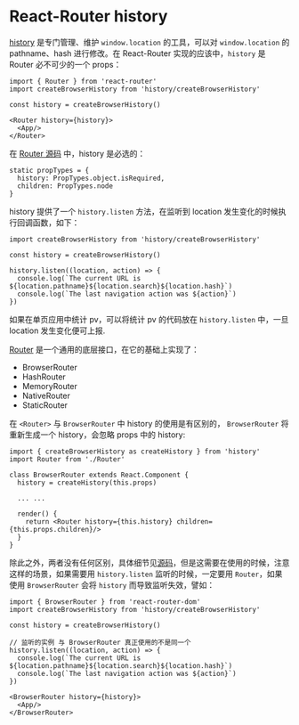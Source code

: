 # React-Router history

[history](https://github.com/ReactTraining/history) 是专门管理、维护 `window.location` 的工具，可以对 `window.location` 的 pathname、hash 进行修改。在 React-Router 实现的应该中，`history` 是 Router 必不可少的一个 props：

```
import { Router } from 'react-router'
import createBrowserHistory from 'history/createBrowserHistory'

const history = createBrowserHistory()

<Router history={history}>
  <App/>
</Router>
```
在 [Router 源码](https://github.com/ReactTraining/react-router/blob/master/packages/react-router/modules/Router.js) 中，history 是必选的：

```
static propTypes = {
  history: PropTypes.object.isRequired,
  children: PropTypes.node
}
```

history 提供了一个 `history.listen` 方法，在监听到 location 发生变化的时候执行回调函数，如下：

```
import createBrowserHistory from 'history/createBrowserHistory'

const history = createBrowserHistory()

history.listen((location, action) => {
  console.log(`The current URL is ${location.pathname}${location.search}${location.hash}`)
  console.log(`The last navigation action was ${action}`)
})
```
如果在单页应用中统计 pv，可以将统计 pv 的代码放在 `history.listen` 中，一旦 location 发生变化便可上报.

[Router](https://reacttraining.com/react-router/core/api/Router) 是一个通用的底层接口，在它的基础上实现了：

- BrowserRouter
- HashRouter
- MemoryRouter
- NativeRouter
- StaticRouter

在 `<Router>` 与 `BrowserRouter` 中 history 的使用是有区别的，
`BrowserRouter` 将重新生成一个 history，会忽略 props 中的 history:

```
import { createBrowserHistory as createHistory } from 'history'
import Router from './Router'

class BrowserRouter extends React.Component {
  history = createHistory(this.props)
  
  ... ...

  render() {
    return <Router history={this.history} children={this.props.children}/>
  }
}
```
除此之外，两者没有任何区别，具体细节见[源码](https://github.com/ReactTraining/react-router/blob/master/packages/react-router-dom/modules/BrowserRouter.js)，但是这需要在使用的时候，注意这样的场景，如果需要用 `history.listen` 监听的时候，一定要用 `Router`，如果使用 `BrowserRouter` 会将 `history` 而导致监听失效，譬如：

```
import { BrowserRouter } from 'react-router-dom'
import createBrowserHistory from 'history/createBrowserHistory'

const history = createBrowserHistory()

// 监听的实例 与 BrowserRouter 真正使用的不是同一个
history.listen((location, action) => {
  console.log(`The current URL is ${location.pathname}${location.search}${location.hash}`)
  console.log(`The last navigation action was ${action}`)
})

<BrowserRouter history={history}>
  <App/>
</BrowserRouter>
```





